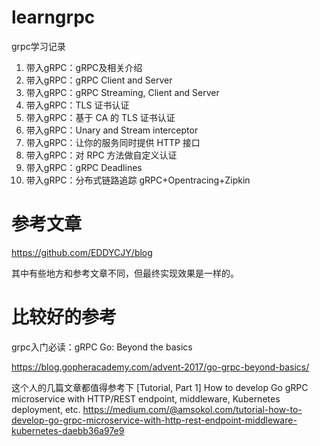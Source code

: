 # learngrpc
grpc学习记录

1. 带入gRPC：gRPC及相关介绍
2. 带入gRPC：gRPC Client and Server
3. 带入gRPC：gRPC Streaming, Client and Server
4. 带入gRPC：TLS 证书认证
5. 带入gRPC：基于 CA 的 TLS 证书认证
6. 带入gRPC：Unary and Stream interceptor
7. 带入gRPC：让你的服务同时提供 HTTP 接口
8. 带入gRPC：对 RPC 方法做自定义认证
9. 带入gRPC：gRPC Deadlines
10. 带入gRPC：分布式链路追踪 gRPC+Opentracing+Zipkin

# 参考文章
https://github.com/EDDYCJY/blog

其中有些地方和参考文章不同，但最终实现效果是一样的。

# 比较好的参考
grpc入门必读：gRPC Go: Beyond the basics  

https://blog.gopheracademy.com/advent-2017/go-grpc-beyond-basics/


这个人的几篇文章都值得参考下
[Tutorial, Part 1] How to develop Go gRPC microservice with HTTP/REST endpoint, middleware, Kubernetes deployment, etc.
https://medium.com/@amsokol.com/tutorial-how-to-develop-go-grpc-microservice-with-http-rest-endpoint-middleware-kubernetes-daebb36a97e9